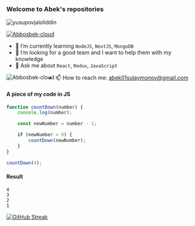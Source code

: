 ### Welcome to Abek's repositories 

<p align="left"> <img src="https://komarev.com/ghpvc/?username=Abbosbek-cloud&label=Profile%20views&color=0e75b6&style=flat" alt="yusupovjaloliddin" /> </p>

<p align="left"> <a href="https://github.com/ryo-ma/github-profile-trophy"><img src="https://github-profile-trophy.vercel.app/?username=Abbosbek-cloud" alt="Abbosbek-cloud" /></a> </p>


- 🌱 I’m currently learning `NodeJS`, `NextJS`, `MongoDB`
- 👯 I’m looking for a good team and I want to help them with my knowledge
- 💬 Ask me about `React`, `Redux`, `JavaScript` 

<p><img align="left" src="https://github-readme-stats.vercel.app/api/top-langs?username=Abbosbek-cloud&show_icons=true&locale=en&layout=compact" alt="Abbosbek-cloud" /></p>

- 📫 How to reach me: abek01sulaymonov@gmail.com

#### A piece of my code in JS

``` javascript
function countDown(number) {
    console.log(number);

    const newNumber = number - 1;

    if (newNumber > 0) {
        countDown(newNumber);
    }
}

countDown(4);
```

#### Result

```
4
3
2
1
```
[![GitHub Streak](https://streak-stats.demolab.com?user=Abbosbek-cloud&theme=merko&hide_border=true&border_radius=7.2&date_format=M%20j%5B%2C%20Y%5D&stroke=DDA818)](https://git.io/streak-stats)
